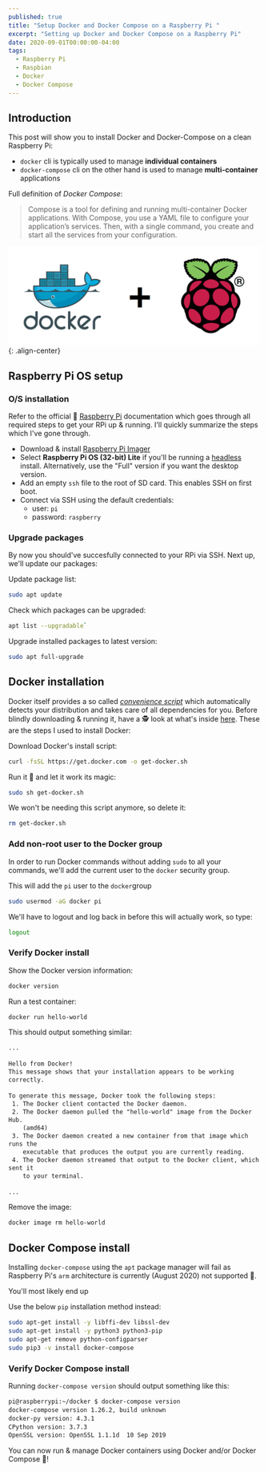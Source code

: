 ```yaml
---
published: true
title: "Setup Docker and Docker Compose on a Raspberry Pi "
excerpt: "Setting up Docker and Docker Compose on a Raspberry Pi"
date: 2020-09-01T00:00:00-04:00
tags:
  - Raspberry Pi
  - Raspbian
  - Docker
  - Docker Compose
---
```


## Introduction

This post will show you to install Docker and Docker-Compose on a clean Raspberry Pi:
- `docker` cli is typically used to manage **individual containers**
- `docker-compose` cli on the other hand is used to manage **multi-container** applications

Full definition of *Docker Compose*:
> Compose is a tool for defining and running multi-container Docker applications. With Compose, you use a YAML file to configure your application’s services. Then, with a single command, you create and start all the services from your configuration.

![image-center](/assets/images/docker_rpi.png){: .align-center}

## Raspberry Pi OS setup

### O/S installation

Refer to the official 📖 [Raspberry Pi](https://www.raspberrypi.org/documentation/) documentation which goes through all required steps to get your RPi up & running. I'll quickly summarize the steps which I've gone through.

- Download & install [Raspberry Pi Imager](https://www.raspberrypi.org/downloads/)
- Select **Raspberry Pi OS (32-bit) Lite** if you'll be running a [headless](https://en.wikipedia.org/wiki/Headless_software) install. Alternatively, use the "Full" version if you want the desktop version.
- Add an empty `ssh` file to the root of SD card. This enables SSH on first boot.
- Connect via SSH using the default credentials:
  - user: `pi`
  - password: `raspberry`

### Upgrade packages

By now you should've succesfully connected to your RPi via SSH. Next up, we'll update our packages:

Update package list:
```bash
sudo apt update
```

Check which packages can be upgraded:
```bash
apt list --upgradable`
```

Upgrade installed packages to latest version:
```bash
sudo apt full-upgrade
```

## Docker installation

Docker itself provides a so called [*convenience script*](https://docs.docker.com/engine/install/ubuntu/#install-using-the-convenience-script) which automatically detects your distribution and takes care of all dependencies for you. Before blindly downloading & running it, have a 🕵 look at what's inside [here](https://github.com/docker/docker-install/blob/master/install.sh). These are the steps I used to install Docker:

Download Docker's install script:
```bash
curl -fsSL https://get.docker.com -o get-docker.sh
```

Run it 🚀 and let it work its magic:
```bash
sudo sh get-docker.sh
```

We won't be needing this script anymore, so delete it:
```bash
rm get-docker.sh
```

### Add non-root user to the Docker group

In order to run Docker commands without adding `sudo` to all your commands, we'll add the current user to the `docker` security group.

This will add the `pi` user to the `docker`group
```bash
sudo usermod -aG docker pi
```

We'll have to logout and log back in before this will actually work, so type:
```bash
logout
```

### Verify Docker install

Show the Docker version information:
```bash
docker version
```

Run a test container:

```bash
docker run hello-world
```

This should output something similar:

```text
...

Hello from Docker!
This message shows that your installation appears to be working correctly.

To generate this message, Docker took the following steps:
 1. The Docker client contacted the Docker daemon.
 2. The Docker daemon pulled the "hello-world" image from the Docker Hub.
    (amd64)
 3. The Docker daemon created a new container from that image which runs the
    executable that produces the output you are currently reading.
 4. The Docker daemon streamed that output to the Docker client, which sent it
    to your terminal.

...
```

Remove the image:
```bash
docker image rm hello-world
```

## Docker Compose install

Installing `docker-compose` using the `apt` package manager will fail as Raspberry Pi's `arm` architecture is currently (August 2020) not supported 🤧.

You'll most likely end up

Use the below `pip` installation method instead:

```bash
sudo apt-get install -y libffi-dev libssl-dev
sudo apt-get install -y python3 python3-pip
sudo apt-get remove python-configparser
sudo pip3 -v install docker-compose
```

### Verify Docker Compose install

Running `docker-compose version` should output something like this:

```bash
pi@raspberrypi:~/docker $ docker-compose version
docker-compose version 1.26.2, build unknown
docker-py version: 4.3.1
CPython version: 3.7.3
OpenSSL version: OpenSSL 1.1.1d  10 Sep 2019
```

You can now run & manage Docker containers using Docker and/or Docker Compose 🐋!